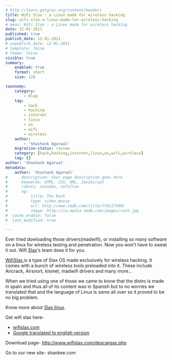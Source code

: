 ```yaml
---
# http://learn.getgrav.org/content/headers
title: WiFi Slax : a Linux made for wireless hacking
slug: wifi-slax-a-linux-made-for-wireless-hacking
# menu: WiFi Slax : a Linux made for wireless hacking
date: 12-01-2011
published: true
publish_date: 12-01-2011
# unpublish_date: 12-01-2011
# template: false
# theme: false
visible: true
summary:
    enabled: true
    format: short
    size: 128

taxonomy:
    category:
        - Blog
    tag:
        - hack
        - hacking
        - internet
        - linux
        - os
        - wifi
        - wireless
    author:
        - 'Shashank Agarwal'
    migration-status: review
    category: [hack,hacking,internet,linux,os,wifi,wireless]
    tag: []
author: 'Shashank Agarwal'
metadata:
    author: 'Shashank Agarwal'
#      description: Your page description goes here
#      keywords: HTML, CSS, XML, JavaScript
#      robots: noindex, nofollow
#      og:
#          title: The Rock
#          type: video.movie
#          url: http://www.imdb.com/title/tt0117500/
#          image: http://ia.media-imdb.com/images/rock.jpg
#  cache_enable: false
#  last_modified: true

---
```


Ever tried dowloading those drivers(madwifi), or installing so many software on a linux for wireless testing and penetration. Now you won’t have to sweat it out. Wifi [Slax](http://www.shankee.com/2011/01/building-your-own-linux-with-slax.html)‘s team does it for you.

[WifiSlax ](http://www.wifislax.com/)is a type of Slax OS made exclusively for wireless hacking. It comes with a bunch of wireless tools preloaded into it. These include Aircrack, Airsnort, kismet, madwifi drivers and many more…

When we tried using one of those we came to know that the distro is made in spain and thus all of its content was in Spanish but to no worries we translated that and the language of Linux is same all over so it proved to be no big problem.

Know more about [Slax linux](http://www.blogger.com/).

Get wifi slax here-

- [wifislax.com](http://wifislax.com/)
- [Google translated to english version](http://translate.google.com/translate?js=n&prev=_t&hl=en&ie=UTF-8&layout=2&eotf=1&sl=auto&tl=en&u=http%3A%2F%2Fwww.wifislax.com%2F&act=url)

Download page- <http://www.wifislax.com/descargas.php>

Go to our new site- shankee.com
